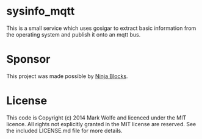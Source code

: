 # sysinfo_mqtt

This is a small service which uses gosigar to extract basic information from the operating system and publish it onto an mqtt bus.

# Sponsor

This project was made possible by [Ninja Blocks](http://ninjablocks.com).

# License

This code is Copyright (c) 2014 Mark Wolfe and licenced under the MIT licence. All rights not explicitly granted in the MIT license are reserved. See the included LICENSE.md file for more details.